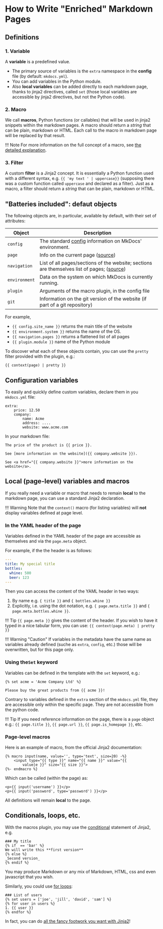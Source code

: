 How to Write "Enriched" Markdown Pages
============================

Definitions
-----------

### 1. Variable

A **variable** is a predefined value.

-   The primary source of variables is the `extra` namespace in the
    **config** file (by default: `mkdocs.yml`).
-   You can add variables in the Python module.
-   Also **local variables** can be added directly to each
    markdown page, thanks to jinja2 directives, called `set` (those
    local variables are accessible by jinja2 directives, but not the
    Python code).

### 2. Macro
We call **macros**, Python functions (or callables) that will be
used in jinja2 snippets within the markdown pages. A macro should
return a *string* that can be plain, markdown or HTML.
Each call to the macro in markdown page will be replaced by that result.

!!! Note
    For more information on the full concept of a macro, 
    see [the detailed explanation](../why##use-case-overcoming-the-intrinsic-limitations-of-markdown-syntax).
    
### 3. Filter
A custom **filter** is a Jinja2 concept. It is essentially a Python
function used with a different syntax,
e.g. `{{ 'my text ' | uppercase}}` (supposing there was a custom
function called `uppercase` and declared as a filter). Just as a
macro, a filter should return a *string* that can be plain, markdown
or HTML.

"Batteries included": defaut objects
--------------------------------------

The following objects are, in particular, available by default,
with their set of attributes:

| Object | Description
| -- | --
| `config` | The standard [config](https://www.mkdocs.org/user-guide/configuration/#project-information) information on MkDocs' environment.
| `page` | Info on the current page ([source](https://github.com/mkdocs/mkdocs/blob/master/mkdocs/structure/pages.py))
| `navigation` | List of all pages/sections of the website; sections are themselves list of pages; ([source](https://github.com/mkdocs/mkdocs/blob/master/mkdocs/structure/nav.py))
| `environment` | Data on the system on which MkDocs is currently running.
| `plugin` | Arguments of the macro plugin, in the config file
| `git` | Information on the git version of the website (if part of a git repository)

For example, 

- `{{ config.site_name }}` returns the main title of the
website
- `{{ environment.system }}` returns the name of the OS.
- `{{ navigation.pages }}` returns a flattened list of all pages
- `{{ plugin.module }}` name of the Python module

To discover what each of these objects contain, you can use the `pretty`
filter provided with the plugin, e.g.:

    {{ context(page) | pretty }}

Configuration variables
-----------------------

To easily and quickly define custom variables, declare them in you
`mkdocs.yml` file:

``` {.yaml}
extra:
    price: 12.50
    company:
        name: Acme
        address: ....
        website: www.acme.com
```

In your markdown file:

``` {.markdown}
The price of the product is {{ price }}.

See [more information on the website]({{ company.website }}).

See <a href="{{ company.website }}">more information on the website</a>.
```


Local (page-level) variables and macros
---------------------------------------

If you really need a variable or macro that needs to remain **local** to
the markdown page, you can use a standard Jinja2 declaration.

!!! Warning
    Note that the `context()` macro (for listing variables)
    will **not** display variables defined at page level. 

### In the YAML header of the page

Variables defined in the YAML header of the page are accessible as themselves
and via the `page.meta` object.

For example, if the the header is as follows:

```yaml
---
title: My special title
bottles:
  whine: 500
  beer: 123
---
```

Then you can access the content of the YAML header in two ways:

1. By name e.g. `{ title }}` and `{ bottles.whine }}`
1. Explicitly, i.e. using the dot notation, e.g. 
`{ page.meta.title }}` and `{ page.meta.bottles.whine }}`.



!!! Tip
    `{{ page.meta }}` gives the content of the header.
    If you wish to have it typed in a nice tabular form, you can use:
    `{{ context(page.meta) | pretty }}`

!!! Warning "Caution"
    If variables in the metadata have the same name as variables
    already defined (suche as `extra`, `config`, etc.) those will
    be overwritten, but for this page only.

### Using the`Set` keyword

Variables can be defined in the template with the `set` keyword, e.g.:

``` {.jinja2}
{% set acme = 'Acme Company Ltd' %}

Please buy the great products from {{ acme }}!
```

Contrary to variables defined in the `extra` section of the `mkdocs.yml`
file, they are accessible only within the specific page. They are not
accessible from the python code.

!!! Tip
    If you need reference information on the page, there is a `page` object 
    e.g.: `{{ page.title }}`,
    `{{ page.url }}`, `{{ page.is_homepage }}`, etc.

### Page-level macros

Here is an example of macro, from the official Jinja2 documentation:

``` {.jinja2}
{% macro input(name, value='', type='text', size=20) -%}
    <input type="{{ type }}" name="{{ name }}" value="{{
        value|e }}" size="{{ size }}">
{%- endmacro %}
```

Which can be called (within the page) as:

``` {.jinja2}
<p>{{ input('username') }}</p>
<p>{{ input('password', type='password') }}</p>
```

All definitions will remain **local** to the page.

Conditionals, loops, etc.
-------------------------

With the macros plugin, you may use the [conditional](https://jinja.palletsprojects.com/en/2.11.x/templates/#if)
statement of Jinja2, e.g.

``` {.jinja2}
### My title
{% if  == 'bar' %}
We will write this **first version**
{% else %}
_Second version_
{% endif %}
```

You may produce Markdown or any mix of Markdown, HTML, css
and even javascript that you wish.

Similarly, you could use [for loops](https://jinja.palletsprojects.com/en/2.11.x/templates/#for):

``` {.jinja2}
### List of users
{% set users = ['joe', 'jill', 'david', 'sam'] %}
{% for user in users %}
1. {{ user }}
{% endfor %}
```



In fact, you can do [all the fancy footwork you want with
Jinja2](http://jinja.pocoo.org/docs/2.11/templates/)!
